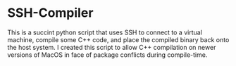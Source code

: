 # SSH-Compiler

This is a succint python script that uses SSH to connect to a virtual machine, compile some C++ code, and place the compiled binary back onto the host system. I created this script to allow C++ compilation on newer versions of MacOS in face of package conflicts during compile-time.
